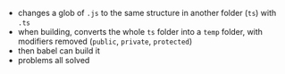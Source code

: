 - changes a glob of `.js` to the same structure in another folder (`ts`) with `.ts`
- when building, converts the whole `ts` folder into a `temp` folder, with modifiers removed (`public`, `private`, `protected`)
- then babel can build it
- problems all solved
